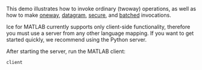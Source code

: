 This demo illustrates how to invoke ordinary (twoway) operations, as
well as how to make [oneway][1], [datagram][2], [secure][3], and
[batched][4] invocations.

Ice for MATLAB currently supports only client-side functionality, therefore
you must use a server from any other language mapping. If you want to get
started quickly, we recommend using the Python server.

After starting the server, run the MATLAB client:

```
client
```

[1]: https://doc.zeroc.com/ice/4.0/client-side-features/oneway-invocations
[2]: https://doc.zeroc.com/ice/4.0/client-side-features/datagram-invocations
[3]: https://doc.zeroc.com/ice/4.0/ice-plugins/icessl
[4]: https://doc.zeroc.com/ice/4.0/client-side-features/batched-invocations
